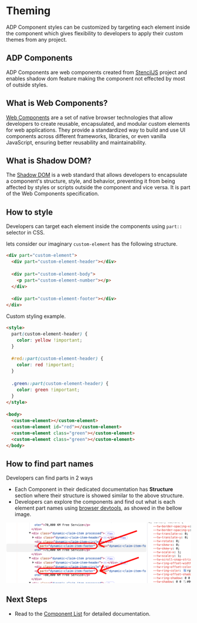 # Theming

ADP Component styles can be customized by targeting each element inside the component which gives flexibility to developers to apply their custom themes from any project.

## ADP Components

ADP Components are web components created from [StencilJS](https://stenciljs.com/) project and enables shadow dom feature making the component not effected by most of outside styles.

## What is Web Components?

[Web Components](https://developer.mozilla.org/en-US/docs/Web/API/Web_components) are a set of native browser technologies that allow developers to create reusable, encapsulated, and modular custom elements for web applications. They provide a standardized way to build and use UI components across different frameworks, libraries, or even vanilla JavaScript, ensuring better reusability and maintainability.

## What is Shadow DOM?

The [Shadow DOM](https://developer.mozilla.org/en-US/docs/Web/API/Web_components/Using_shadow_DOM) is a web standard that allows developers to encapsulate a component's structure, style, and behavior, preventing it from being affected by styles or scripts outside the component and vice versa. It is part of the Web Components specification.

## How to style

Developers can target each element inside the components using `part::` selector in CSS.

lets consider our imaginary `custom-element` has the following structure.

```html
<div part="custom-element">
  <div part="custom-element-header"></div>

  <div part="custom-element-body">
    <p part="custom-element-number"></p>
  </div>

  <div part="custom-element-footer"></div>
</div>
```

Custom styling example.

```html
<style>
  part(custom-element-header) {
    color: yellow !important;
  }

  #red::part(custom-element-header) {
    color: red !important;
  }

  .green::part(custom-element-header) {
    color: green !important;
  }
</style>

<body>
  <custom-element></custom-element>
  <custom-element id="red"></custom-element>
  <custom-element class="green"></custom-element>
  <custom-element class="green"></custom-element>
</body>
```

## How to find part names

Developers can find parts in 2 ways

- Each Component in their dedicated documentation has **Structure** section where their structure is showed similar to the above structure.
- Developers can explore the components and find out what is each element part names using [browser devtools](https://developer.mozilla.org/en-US/docs/Learn_web_development/Howto/Tools_and_setup/What_are_browser_developer_tools), as showed in the bellow image.

<img src="overrides/part-exploring.png" alt="Custom Element Structure" class="image-with-border" />

## Next Steps

- Read to the [Component List](components/components-list.md) for detailed documentation.
